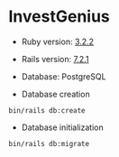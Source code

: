 # InvestGenius

* Ruby version: [3.2.2](https://github.com/ZachGrande/invest-genius/blob/263e983a699a1c6d914bb6c900ff315a41bb3dbd/.ruby-version#L1)

* Rails version: [7.2.1](https://github.com/ZachGrande/invest-genius/blob/main/Gemfile#L4)

* Database: PostgreSQL

* Database creation

```shell
bin/rails db:create
```

* Database initialization

```shell
bin/rails db:migrate
```
